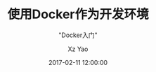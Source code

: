 ---
layout:     post
title:      "使用Docker作为开发环境"
subtitle:   " \"Docker入门\""
date:       2017-02-11 12:00:00
author:     "Xz Yao"
header-img: "img/post-bg-year-in-review.jpg"
catalog: true
tags:
    - Technology
    - Engineering
---